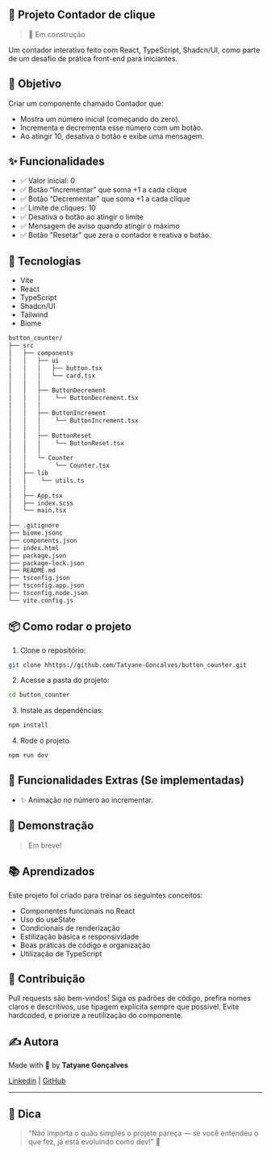 ## 🧮 Projeto Contador de clique 
> 🚧 Em construção

Um contador interativo feito com React, TypeScript, Shadcn/UI, como parte de um desafio de prática front-end para iniciantes.

## 🚀 Objetivo
Criar um componente chamado Contador que:

- Mostra um número inicial (começando do zero).
- Incrementa e decrementa esse número com um botão.
- Ao atingir 10, desativa o botão e exibe uma mensagem.

## ✨ Funcionalidades
- ✅ Valor inicial: 0
- ✅ Botão “Incrementar” que soma +1 a cada clique
- ✅ Botão “Decrementar” que soma +1 a cada clique
- ✅ Limite de cliques: 10
- ✅ Desativa o botão ao atingir o limite
- ✅ Mensagem de aviso quando atingir o máximo
- ✅ Botão "Resetar" que zera o contador e reativa o botão.

## 🚀 Tecnologias
- Vite
- React
- TypeScript
- Shadcn/UI
- Tailwind
- Biome


````bash
button_counter/
├── src
│   ├── components
│   │   ├── ui
│   │   │   ├── button.tsx
│   │   │   └── card.tsx
│   │   │  
│   │   ├── ButtonDecrement
│   │   │    └── ButtonDecrement.tsx
│   │   │  
│   │   ├── ButtonIncrement
│   │   │    └── ButtonIncrement.tsx
│   │   │  
│   │   ├── ButtonReset
│   │   │    └── ButtonReset.tsx
│   │   │  
│   │   └─ Counter
│   │        └── Counter.tsx
│   ├── lib
│   │    └── utils.ts
│   │    
│   ├── App.tsx
│   ├── index.scss
│   └── main.tsx
│   
├── .gitignore
├── biome.jsonc
├── components.json
├── index.html
├── package.json
├── package-lock.json
├── README.md
├── tsconfig.json
├── tsconfig.app.json
├── tsconfig.node.json
└── vite.config.js
````

## 📦 Como rodar o projeto

1. Clone o repositório:
````bash
git clone hhttps://github.com/Tatyane-Goncalves/button_counter.git
````

2. Acesse a pasta do projeto:
````bash
cd button_counter
````

3. Instale as dependências:
````bash
npm install
````

4. Rode o projeto
````bash
npm run dev
````

## 🧪 Funcionalidades Extras (Se implementadas)
- ✨ Animação no número ao incrementar.

## 📸 Demonstração
> Em breve!

## 📚 Aprendizados
Este projeto foi criado para treinar os seguintes conceitos:

- Componentes funcionais no React
- Uso do useState
- Condicionais de renderização
- Estilização básica e responsividade
- Boas práticas de código e organização
- Utilização de TypeScript

## 🤝 Contribuição
Pull requests são bem-vindos! Siga os padrões de código, prefira nomes claros e descritivos, use tipagem explícita sempre que possível. Evite hardcoded, e priorize a reutilização do componente.

## ✍️ Autora
Made with 💜 by **Tatyane Gonçalves**

[Linkedin](https://www.linkedin.com/in/tatyanegoncalves/) | [GitHub](https://github.com/Tatyane-Goncalves)

---
## 🧠 Dica
> “Não importa o quão simples o projeto pareça — se você entendeu o que fez, já está evoluindo como dev!” 🚀